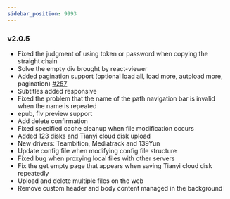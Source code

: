 ```yaml
---
sidebar_position: 9993
---
```


### v2.0.5

- Fixed the judgment of using token or password when copying the straight chain
- Solve the empty div brought by react-viewer
- Added pagination support (optional load all, load more, autoload more, pagination) [#257](https://github.com/Xhofe/alist/discussions/257)
- Subtitles added responsive
- Fixed the problem that the name of the path navigation bar is invalid when the name is repeated
- epub, flv preview support
- Add delete confirmation
- Fixed specified cache cleanup when file modification occurs
- Added 123 disks and Tianyi cloud disk upload
- New drivers: Teambition, Mediatrack and 139Yun
- Update config file when modifying config file structure
- Fixed bug when proxying local files with other servers
- Fix the get empty page that appears when saving Tianyi cloud disk repeatedly
- Upload and delete multiple files on the web
- Remove custom header and body content managed in the background
